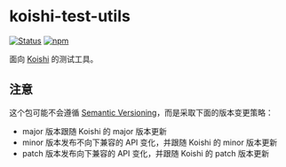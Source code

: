 # koishi-test-utils
 
[![Status](https://img.shields.io/github/workflow/status/koishijs/koishi/CI/master?style=flat-square)](https://github.com/koishijs/koishi/actions?query=workflow:CI)
[![npm](https://img.shields.io/npm/v/koishi-test-utils?style=flat-square)](https://www.npmjs.com/package/koishi-test-utils)

面向 [Koishi](https://www.npmjs.com/package/koishi) 的测试工具。

## 注意

这个包可能不会遵循 [Semantic Versioning](https://semver.org/)，而是采取下面的版本变更策略：

- major 版本跟随 Koishi 的 major 版本更新
- minor 版本发布不向下兼容的 API 变化，并跟随 Koishi 的 minor 版本更新
- patch 版本发布向下兼容的 API 变化，并跟随 Koishi 的 patch 版本更新

